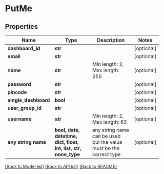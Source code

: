 # PutMe


## Properties
Name | Type | Description | Notes
------------ | ------------- | ------------- | -------------
**dashboard_id** | **str** |  | [optional] 
**email** | **str** |  | [optional] 
**name** | **str** | Min length: 2, Max length: 255 | [optional] 
**password** | **str** |  | [optional] 
**pincode** | **str** |  | [optional] 
**single_dashboard** | **bool** |  | [optional] 
**user_group_id** | **str** |  | [optional] 
**username** | **str** | Min length: 2, Max length: 63 | [optional] 
**any string name** | **bool, date, datetime, dict, float, int, list, str, none_type** | any string name can be used but the value must be the correct type | [optional]

[[Back to Model list]](../README.md#documentation-for-models) [[Back to API list]](../README.md#documentation-for-api-endpoints) [[Back to README]](../README.md)


